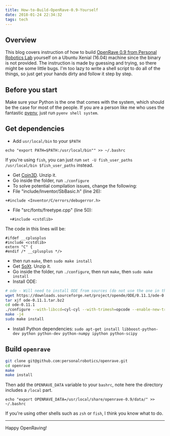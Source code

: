 ```yaml
---
title: How-to-Build-OpenRave-0.9-Yourself
date: 2018-01-24 22:34:32
tags: tech
---
```


## Overview

This blog covers instruction of how to build [OpenRave 0.9 from Personal Robotics Lab](https://github.com/personalrobotics/openrave) yourself on a Ubuntu Xenial (16.04) machine since the binary is not provided. The instruction is made by guessing and trying, so there might be some little bugs. I'm too lazy to write a shell script to do all of the things, so just get your hands dirty and follow it step by step.

## Before you start

Make sure your Python is the one that comes with the system, which should be the case for most of the people. If you are a person like me who uses the fantastic [pyenv](https://github.com/pyenv/pyenv), just run `pyenv shell system`.

## Get dependencies

- Add `usr/local/bin` to your `$PATH`

```
echo "export PATH=$PATH:/usr/local/bin"" >> ~/.bashrc
```

If you're using `fish`, you can just run `set -U fish_user_paths /usr/local/bin $fish_user_paths` instead.

- Get [Coin3D](https://bitbucket.org/Coin3D/coin/downloads/Coin-3.1.3.tar.gz). Unzip it.
- Go inside the folder, run `./configure`
- To solve potential compilation issues, change the following:
- File "include/Inventor/SbBasic.h" (line 26):
```
+#include <Inventor/C/errors/debugerror.h>
```
- File "src/fonts/freetype.cpp" (line 50):
```
  +#include <cstdlib>
```
The code in this lines will be:
```
#ifdef __cplusplus
#include <cstdlib>
extern "C" {
#endif /* __cplusplus */>
```
- then run `make`, then `sudo make install`
- Get [SoXt](https://bitbucket.org/Coin3D/coin/downloads/SoXt-1.3.0.tar.gz). Unzip it.
- Go inside the folder, run `./configure`, then run `make`, then `sudo make install`
- Install ODE:
```bash
# ode - Will need to install ODE from sources (do not use the one in the package manager)
wget https://downloads.sourceforge.net/project/opende/ODE/0.11.1/ode-0.11.1.tar.bz2
tar xjf ode-0.11.1.tar.bz2
cd ode-0.11.1
./configure --with-libccd=cyl-cyl --with-trimesh=opcode --enable-new-trimesh --disable-demos --enable-shared --with-arch=nocona --enable-release --enable-malloc --enable-ou --disable-asserts --with-pic --enable-double-precision
make -j4
sudo make install
```
- Install Python dependencies: `sudo apt-get install libboost-python-dev python python-dev python-numpy ipython python-scipy`

## Build `openrave`

```bash
git clone git@github.com:personalrobotics/openrave.git
cd openrave
make
make install
```

Then add the `OPENRAVE_DATA` variable to your `bashrc`, note here the directory includes a `/local` part.

```
echo "export OPENRAVE_DATA=/usr/local/share/openrave-0.9/data/" >> ~/.bashrc
```

If you're using other shells such as `zsh` or `fish`, I think you know what to do.

---

Happy OpenRaving!